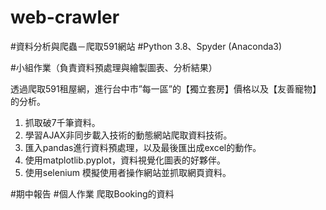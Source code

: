 # web-crawler

#資料分析與爬蟲－爬取591網站
#Python 3.8、Spyder (Anaconda3)

#小組作業（負責資料預處理與繪製圖表、分析結果）

透過爬取591租屋網，進行台中市”每一區”的【獨立套房】價格以及【友善寵物】的分析。

1. 抓取破7千筆資料。
2. 學習AJAX非同步載入技術的動態網站爬取資料技術。
3. 匯入pandas進行資料預處理，以及最後匯出成excel的動作。
4. 使用matplotlib.pyplot，資料視覺化圖表的好夥伴。
5. 使用selenium 模擬使用者操作網站並抓取網頁資料。

#期中報告
#個人作業
爬取Booking的資料

